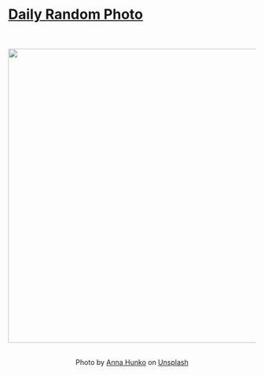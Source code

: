 # [Daily Random Photo](https://www.dailyrandomphoto.com/)

<div align="center">
  <br>
  <br>
  <a href="https://www.dailyrandomphoto.com/p/2022/2022-12-19/"><img src="https://images.unsplash.com/photo-1670171882498-d04b80f562bd?crop=entropy&cs=tinysrgb&fit=max&fm=jpg&ixid=Mnw3NzUwOHwwfDF8cmFuZG9tfHx8fHx8fHx8MTY3MTQwOTcyNA&ixlib=rb-4.0.3&q=80&w=1080" width="600px"></a>
  <br>
  <br>
  <p class="has-text-grey">Photo by <a href="https://unsplash.com/@annahunko?utm_source=Daily%20Random%20Photo&amp;utm_medium=referral" target="_blank" rel="noopener noreferrer">Anna Hunko</a> on <a href="https://unsplash.com/photos/V1zEFH3f0Tk?utm_source=Daily%20Random%20Photo&amp;utm_medium=referral" target="_blank" rel="noopener noreferrer">Unsplash</a></p>
</div>
